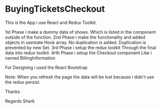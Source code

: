 # BuyingTicketsCheckout

This is the App i use React and Redux Toolkit. 

1st Phase i make a dummy data of shows. Which is listed in the component outside of the function. 
2nd Phase i make the functionality and added objects in usestate Hook array. No duplication is added. Duplication is prevented by new Set.
3rd Phase i setup the redux toolkit Through the final data into redux toolkit. 
4rth Phase i setup the Checkout component Like i named BillingInformation

For Designing i used the React Bootstrap

Note: When you refresh the page the data will be lost because i didn't use the redux persist. 

Thanks 

Regards
Shark

